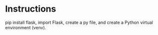 # Instructions

pip install flask, import Flask, create a py file, and create a Python virtual environment (venv).